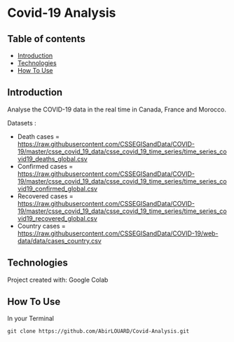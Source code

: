 # Covid-19 Analysis


## Table of contents

* [Introduction](#introduction)
* [Technologies](#technologies)
* [How To Use](#how-to-use)

## Introduction

Analyse the COVID-19 data in the real time in Canada, France and Morocco.

Datasets :

- Death cases = https://raw.githubusercontent.com/CSSEGISandData/COVID-19/master/csse_covid_19_data/csse_covid_19_time_series/time_series_covid19_deaths_global.csv
- Confirmed cases = https://raw.githubusercontent.com/CSSEGISandData/COVID-19/master/csse_covid_19_data/csse_covid_19_time_series/time_series_covid19_confirmed_global.csv
- Recovered cases = https://raw.githubusercontent.com/CSSEGISandData/COVID-19/master/csse_covid_19_data/csse_covid_19_time_series/time_series_covid19_recovered_global.csv
- Country cases = https://raw.githubusercontent.com/CSSEGISandData/COVID-19/web-data/data/cases_country.csv

## Technologies

Project created with:
Google Colab

## How To Use

In your Terminal

```
git clone https://github.com/AbirLOUARD/Covid-Analysis.git
```
